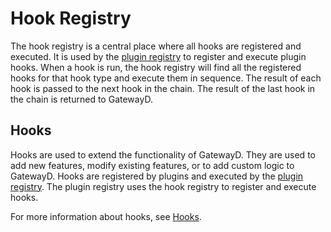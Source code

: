 # Hook Registry

The hook registry is a central place where all hooks are registered and executed. It is used by the [plugin registry](03-plugin-registry.md) to register and execute plugin hooks. When a hook is run, the hook registry will find all the registered hooks for that hook type and execute them in sequence. The result of each hook is passed to the next hook in the chain. The result of the last hook in the chain is returned to GatewayD.

## Hooks

Hooks are used to extend the functionality of GatewayD. They are used to add new features, modify existing features, or to add custom logic to GatewayD. Hooks are registered by plugins and executed by the [plugin registry](03-plugin-registry.md). The plugin registry uses the hook registry to register and execute hooks.

For more information about hooks, see [Hooks](02-hooks.md).
